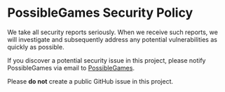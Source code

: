# PossibleGames Security Policy

We take all security reports seriously. When we receive such reports, we will investigate and subsequently address any potential vulnerabilities as quickly as possible.

If you discover a potential security issue in this project, please notify PossibleGames via email to [PossibleGames](mailto:masina.elliot@hotmail.fr).

Please **do not** create a public GitHub issue in this project.